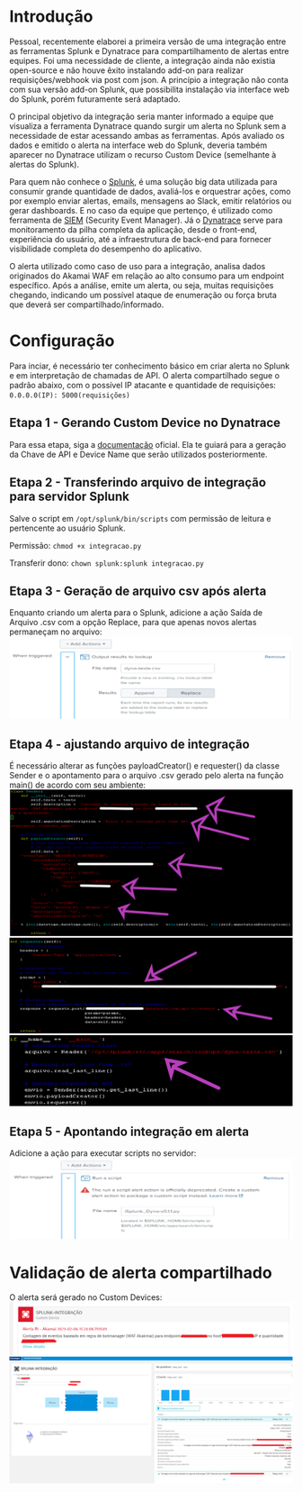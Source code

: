 # Introdução

Pessoal, recentemente elaborei a primeira versão de uma integração entre as ferramentas Splunk e Dynatrace para compartilhamento de alertas entre equipes. Foi uma necessidade de cliente, a integração ainda não existia open-source e não houve êxito instalando add-on para realizar requisições/webhook via post com json.
A princípio a integração não conta com sua versão add-on Splunk, que possibilita instalação via interface web do Splunk, porém futuramente será adaptado.

O principal objetivo da integração seria manter informado a equipe que visualiza a ferramenta Dynatrace quando surgir um alerta no Splunk sem a necessidade de estar acessando ambas as ferramentas. Após avaliado os dados e emitido o alerta na interface web do Splunk, deveria também aparecer no Dynatrace utilizam o recurso Custom Device (semelhante à alertas do Splunk).

Para quem não conhece o [Splunk](https://www.splunk.com/en_us/blog/learn/what-splunk-does.html), é uma solução big data utilizada para consumir grande quantidade de dados, avaliá-los e orquestrar ações, como por exemplo enviar alertas, emails, mensagens ao Slack, emitir relatórios ou gerar dashboards. E no caso da equipe que pertenço, é utilizado como ferramenta de [SIEM](https://www.microsoft.com/pt-br/security/business/security-101/what-is-siem) (Security Event Manager).
Já o [Dynatrace](https://www.dynatrace.com/solutions/application-monitoring/) serve para monitoramento da pilha completa da aplicação, desde o front-end, experiência do usuário, até a infraestrutura de back-end para fornecer visibilidade completa do desempenho do aplicativo.

O alerta utilizado como caso de uso para a integração, analisa dados originados do Akamai WAF em relação ao alto consumo para um endpoint específico. Após a análise, emite um alerta, ou seja, muitas requisições chegando, indicando um possível ataque de enumeração ou força bruta que deverá ser compartilhado/informado.

# Configuração
Para inciar, é necessário ter conhecimento básico em criar alerta no Splunk e em interpretação de chamadas de API.
O alerta compartilhado segue o padrão abaixo, com o possível IP atacante e quantidade de requisições:
`0.0.0.0(IP): 5000(requisições)`

## Etapa 1 - Gerando Custom Device no Dynatrace
Para essa etapa, siga a [documentação](https://www.dynatrace.com/support/help/dynatrace-api/environment-api/topology-and-smartscape/custom-device-api) oficial. Ela te guiará para a geração da Chave de API e Device Name que serão utilizados posteriormente.

## Etapa 2 - Transferindo arquivo de integração para servidor Splunk
Salve o script em `/opt/splunk/bin/scripts` com permissão de leitura e pertencente ao usuário Splunk.

Permissão:
`chmod +x integracao.py`

Transferir dono:
`chown splunk:splunk integracao.py`

## Etapa 3 - Geração de arquivo csv após alerta
Enquanto criando um alerta para o Splunk, adicione a ação Saída de Arquivo .csv com a opção Replace, para que apenas novos alertas permaneçam no arquivo:
![dc4965c9d1cf670a6beb7476b29c198f.png](./_resources/dc4965c9d1cf670a6beb7476b29c198f-1.png)

## Etapa 4 - ajustando arquivo de integração
É necessário alterar as funções payloadCreator() e requester() da classe Sender e o apontamento para o arquivo .csv gerado pelo alerta na função main() de acordo com seu ambiente:
![68097033621c6fc7d42e0b8ce4507595.png](./_resources/68097033621c6fc7d42e0b8ce4507595-1.png)
![2faade54c46dcb61c783acaa62a60eef.png](./_resources/2faade54c46dcb61c783acaa62a60eef-1.png)
![6cfffb5ba2d3d6ddcf4c4f75a996737d.png](./_resources/6cfffb5ba2d3d6ddcf4c4f75a996737d.png)

## Etapa 5 - Apontando integração em alerta
Adicione a ação para executar scripts no servidor:
![27109c216487454ef63f69a034af212b.png](./_resources/27109c216487454ef63f69a034af212b-1.png)


# Validação de alerta compartilhado
O alerta será gerado no Custom Devices:
![591d5fd580110ba3b862af6d35ed56d9.png](./_resources/591d5fd580110ba3b862af6d35ed56d9-1.png)
![ccc464cbc087b47450559c729a97fe35.png](./_resources/ccc464cbc087b47450559c729a97fe35-1.png)